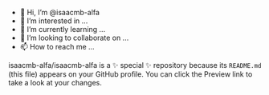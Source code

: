 - 👋 Hi, I’m @isaacmb-alfa
- 👀 I’m interested in ...
- 🌱 I’m currently learning ...
- 💞️ I’m looking to collaborate on ...
- 📫 How to reach me ...


isaacmb-alfa/isaacmb-alfa is a ✨ special ✨ repository because its `README.md` (this file) appears on your GitHub profile.
You can click the Preview link to take a look at your changes.

